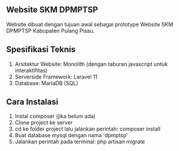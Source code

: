 ## Website SKM DPMPTSP

Website dibuat dengan tujuan awal sebagai prototype Website SKM DPMPTSP Kabupaten Pulang Pisau.

## Spesifikasi Teknis
1. Arsitektur Website: Monolith (dengan taburan javascript untuk interaktifitas)
2. Serverside Framework: Laravel 11
3. Database: MariaDB (SQL)

## Cara Instalasi
1. Instal composer (jika belum ada)
2. Clone project ke server
3. cd ke folder project lalu jalankan perintah: composer install
4. Buat database mysql dengan nama 'dpmptsp'
5. Jalankan perintah pada terminal: php artisan migrate